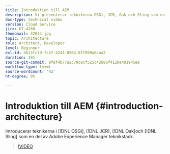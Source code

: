 ```yaml
---
title: Introduktion till AEM
description: Vi presenterar teknikerna OSGi, JCR, Oak och Sling som en del av Adobe Experience Manager teknikstack.
doc-type: technical video
version: Cloud Service
jira: KT-4260
thumbnail: 32034.jpg
topic: Architecture
role: Architect, Developer
level: Beginner
exl-id: bb13fc39-fcb7-4241-8504-8ff999a6caa2
duration: 191
source-git-commit: 9fef4b77a2c70c8cf525d42686f4120e481945ee
workflow-type: tm+mt
source-wordcount: '42'
ht-degree: 0%

---
```


# Introduktion till AEM {#introduction-architecture}

Introducerar teknikerna i [!DNL OSGi], [!DNL JCR], [!DNL Oak]och [!DNL Sling] som en del av Adobe Experience Manager teknikstack.

>[!VIDEO](https://video.tv.adobe.com/v/32034?quality=12&learn=on)
